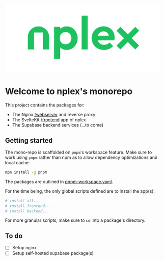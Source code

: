 # ![nplex logo](frontend/static/nplex-logo.svg)

# Welcome to nplex's monorepo

This project contains the packages for:

- The Nginx [/webserver](/webserver) and reverse proxy
- The SvelteKit [/frontend](/frontend) app of nplex
- The Supabase backend services (...to come)

## Getting started

The mono-repo is scaffolded on `pnpm`'s workspace feature. Make sure to work using `pnpm` rather than npm as to allow dependency optimizations and local cache:

```sh
npm install -g pnpm
```

The packages are outlined in [pnpm-workspace.yaml](pnpm-workspace.yaml).

For the time being, the only global scripts defined are to install the app(s):

```sh
# install all...
# install frontend...
# install backend...

```

For more granular scripts, make sure to `cd` into a package's directory.

## To do

- [ ] Setup nginx
- [ ] Setup self-hosted supabase package(s)
